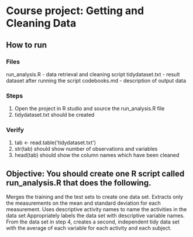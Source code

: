 # Course project: Getting and Cleaning Data

## How to run

### Files
run_analysis.R - data retrieval and cleaning script
tidydataset.txt - result dataset after running the script
codebooks.md - description of output data

### Steps
1. Open the project in R studio and source the run_analysis.R file
2. tidydataset.txt should be created 

### Verify
1. tab <- read.table('tidydataset.txt')
2. str(tab) should show number of observations and variables
3. head(tab) should show the column names which have been cleaned

## Objective: You should create one R script called run_analysis.R that does the following.

Merges the training and the test sets to create one data set.
Extracts only the measurements on the mean and standard deviation for each measurement.
Uses descriptive activity names to name the activities in the data set
Appropriately labels the data set with descriptive variable names.
From the data set in step 4, creates a second, independent tidy data set with the average of each variable for each activity and each subject.